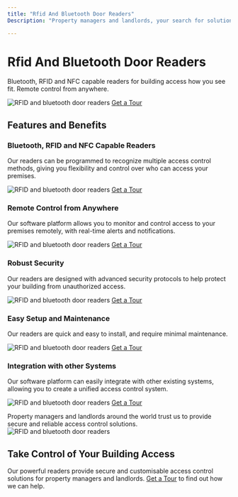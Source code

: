```yaml
---
title: "Rfid And Bluetooth Door Readers"
Description: "Property managers and landlords, your search for solutions to control access to your buildings ends here. Get up-to-date information on the latest RFID and Bluetooth Door Readers available and make secure access a priority!"

---
```


<h1>Rfid And Bluetooth Door Readers</h1>
<p>Bluetooth, RFID and NFC capable readers for building access how you see fit. Remote control from anywhere.</p>
<img src="door_reader.png" alt="RFID and bluetooth door readers">
<a href="/get-a-tour" class="btn btn-primary">Get a Tour</a>
<h2>Features and Benefits</h2>
<h3>Bluetooth, RFID and NFC Capable Readers</h3>
<p>Our readers can be programmed to recognize multiple access control methods, giving you flexibility and control over who can access your premises.</p>
<img src="access_control.png" alt="RFID and bluetooth door readers">
<a href="/get-a-tour" class="btn btn-primary">Get a Tour</a>
<h3>Remote Control from Anywhere</h3>
<p>Our software platform allows you to monitor and control access to your premises remotely, with real-time alerts and notifications.</p>
<img src="remote_control.png" alt="RFID and bluetooth door readers">
<a href="/get-a-tour" class="btn btn-primary">Get a Tour</a>
<h3>Robust Security</h3>
<p>Our readers are designed with advanced security protocols to help protect your building from unauthorized access.</p>
<img src="security_protocols.png" alt="RFID and bluetooth door readers">
<a href="/get-a-tour" class="btn btn-primary">Get a Tour</a>
<h3>Easy Setup and Maintenance</h3>
<p>Our readers are quick and easy to install, and require minimal maintenance.</p>
<img src="easy_setup.png" alt="RFID and bluetooth door readers">
<a href="/get-a-tour" class="btn btn-primary">Get a Tour</a>
<h3>Integration with other Systems</h3>
<p>Our software platform can easily integrate with other existing systems, allowing you to create a unified access control system.</p>
<img src="integration.png" alt="RFID and bluetooth door readers">
<a href="/get-a-tour" class="btn btn-primary">Get a Tour</a>
<p>Property managers and landlords around the world trust us to provide secure and reliable access control solutions. <img src="trust_us.png" alt="RFID and bluetooth door readers"></p>
<h2>Take Control of Your Building Access</h2>
<p>Our powerful readers provide secure and customisable access control solutions for property managers and landlords. <a href="/get-a-tour" class="btn btn-primary">Get a Tour</a> to find out how we can help.</p>
